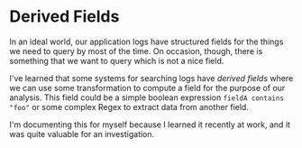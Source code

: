 # Derived Fields

In an ideal world, our application logs have structured fields for the things we need to query by most of the time. On occasion, though, there is something that we want to query which is not a nice field.

I've learned that some systems for searching logs have _derived fields_ where we can use some transformation to compute a field for the purpose of our analysis. This field could be a simple boolean expression `fieldA contains "foo"` or some complex Regex to extract data from another field.

I'm documenting this for myself because I learned it recently at work, and it was quite valuable for an investigation.
